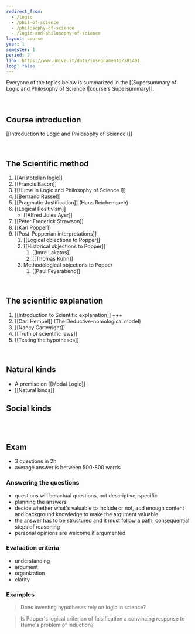 ```yaml
---
redirect_from:
  - /logic
  - /phil-of-science
  - /philosophy-of-science
  - /logic-and-philosophy-of-science
layout: course
year: 1
semester: 1
period: 2
link: https://www.unive.it/data/insegnamento/281401
loop: false
---
```

<div class="box">
	Everyone of the topics below is summarized in the [[Supersummary of Logic and Philosophy of Science I|course's Supersummary]].
</div>

<br>
<br>

## Course introduction

[[Introduction to Logic and Philosophy of Science I]]

<br>

## The Scientific method

1. [[Aristotelian logic]]
1. [[Francis Bacon]]
1. [[Hume in Logic and Philosophy of Science I]]
1. [[Bertrand Russel]]
2. [[Pragmatic Justification]] (Hans Reichenbach)
3. [[Logical Positivism]]
	- [[Alfred Jules Ayer]]
1. [[Peter Frederick Strawson]]
2. [[Karl Popper]]
3. [[Post-Popperian interpretations]]
	1. [[Logical objections to Popper]]
	2. [[Historical objections to Popper]]
		1. [[Imre Lakatos]]
		2. [[Thomas Kuhn]]
	3. Methodological objections to Popper
		1. [[Paul Feyerabend]]

<br>

## The scientific explanation

1. [[Introduction to Scientific explanation]] +++
2. [[Carl Hempel]] (The Deductive-nomological model)
3. [[Nancy Cartwright]]
4. [[Truth of scientific laws]]
1. [[Testing the hypotheses]]

<br>

## Natural kinds

- A premise on [[Modal Logic]]
- [[Natural kinds]]

## Social kinds

<br>
<br>

## Exam

- 3 questions in 2h
- average answer is between 500-800 words

### Answering the questions

- questions will be actual questions, not descriptive, specific
- planning the answers
- decide whether what's valuable to include or not, add enough content and background knowledge to make the argument valuable
- the answer has to be structured and it must follow a path, consequential steps of reasoning
- personal opinions are welcome if argumented

### Evaluation criteria

- understanding
- argument
- organization
- clarity

### Examples

> Does inventing hypotheses rely on logic in science?

> Is Popper's logical criterion of falsification a convincing response to Hume's problem of induction?
